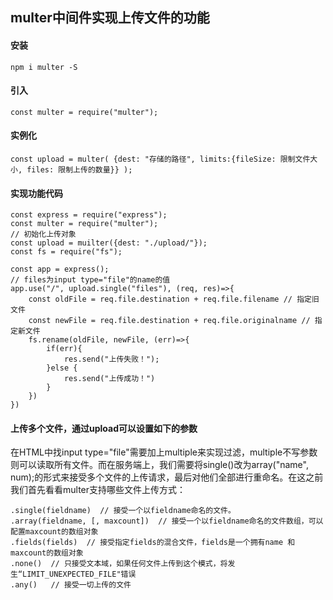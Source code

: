## multer中间件实现上传文件的功能

#### 安装

```
npm i multer -S
```

#### 引入

```
const multer = require("multer");
```

#### 实例化

```
const upload = multer( {dest: "存储的路径", limits:{fileSize: 限制文件大小, files: 限制上传的数量}} );
```

#### 实现功能代码

```
const express = require("express");
const multer = require("multer");
// 初始化上传对象
const upload = muilter({dest: "./upload/"});
const fs = require("fs");

const app = express();
// files为input type="file"的name的值
app.use("/", upload.single("files"), (req, res)=>{ 
	const oldFile = req.file.destination + req.file.filename // 指定旧文件
	const newFile = req.file.destination + req.file.originalname // 指定新文件
	fs.rename(oldFile, newFile, (err)=>{
		if(err){
			res.send("上传失败！");
		}else {
			res.send("上传成功！")
		}
	})
})

```

#### 上传多个文件，通过upload可以设置如下的参数

在HTML中找input type="file"需要加上multiple来实现过滤，multiple不写参数则可以读取所有文件。而在服务端上，我们需要将single()改为array("name", num);的形式来接受多个文件的上传请求，最后对他们全部进行重命名。在这之前我们首先看看multer支持哪些文件上传方式：

```
.single(fieldname)  // 接受一个以fieldname命名的文件。
.array(fieldname, [, maxcount])  // 接受一个以fieldname命名的文件数组，可以配置maxcount的数组对象
.fields(fields)  // 接受指定fields的混合文件，fields是一个拥有name 和 maxcount的数组对象
.none()  // 只接受文本域，如果任何文件上传到这个模式，将发生“LIMIT_UNEXPECTED_FILE"错误
.any()   // 接受一切上传的文件
```


